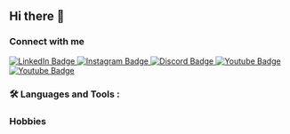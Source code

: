 ## Hi there 👋

### Connect with me
<div id="badges">
  <a href="https://www.linkedin.com/in/derek-hoogewerf/">
    <img src="https://img.shields.io/badge/LinkedIn-0e76a8?style=for-the-badge&logo=linkedin&logoColor=FFFFFF" alt="LinkedIn Badge"/>
  </a>
  <a href="https://www.instagram.com/derek_hoogewerf">
    <img src="https://img.shields.io/badge/Instagram-C13584?style=for-the-badge&logo=instagram&logoColor=FFDC80" alt="Instagram Badge"/>
  </a>
  <a href="https://www.youtube.com/@dbhoogewerf">
    <img src="https://img.shields.io/badge/Discord-738ADB?style=for-the-badge&logo=discord&logoColor=FFFFFF" alt="Discord Badge"/>
  </a>
  <a href="https://github.com/derek-hoogewerf">
    <img src="https://img.shields.io/badge/YouTube-FF0000?style=for-the-badge&logo=youtube&logoColor=FFFFFF" alt="Youtube Badge"/>
  </a>
  <a href="https://discordapp.com/users/cutthroat8636">
    <img src="https://img.shields.io/badge/Github-333?style=for-the-badge&logo=github&logoColor=FFFFFF" alt="Youtube Badge"/>
  </a>
</div>
 
### :hammer_and_wrench: Languages and Tools :

### Hobbies

<!--
**derek-hoogewerf/derek-hoogewerf** is a ✨ _special_ ✨ repository because its `README.md` (this file) appears on your GitHub profile.

Here are some ideas to get you started:

- 🔭 I’m currently working on ...
- 🌱 I’m currently learning ...
- 👯 I’m looking to collaborate on ...
- 🤔 I’m looking for help with ...
- 💬 Ask me about ...
- 📫 How to reach me: ...
- 😄 Pronouns: ...
- ⚡ Fun fact: ...
-->
